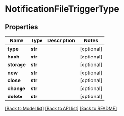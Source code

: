 # NotificationFileTriggerType

## Properties
Name | Type | Description | Notes
------------ | ------------- | ------------- | -------------
**type** | **str** |  | [optional] 
**hash** | **str** |  | [optional] 
**storage** | **str** |  | [optional] 
**new** | **str** |  | [optional] 
**close** | **str** |  | [optional] 
**change** | **str** |  | [optional] 
**delete** | **str** |  | [optional] 

[[Back to Model list]](../README.md#documentation-for-models) [[Back to API list]](../README.md#documentation-for-api-endpoints) [[Back to README]](../README.md)


